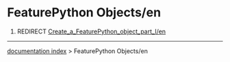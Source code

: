 # FeaturePython Objects/en
1.  REDIRECT [Create\_a\_FeaturePython\_object\_part\_I/en](Create_a_FeaturePython_object_part_I/en.md)

---
[documentation index](../README.md) > FeaturePython Objects/en
